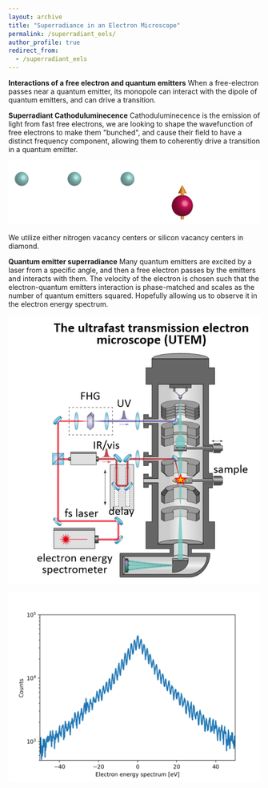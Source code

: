 ```yaml
---
layout: archive
title: "Superradiance in an Electron Microscope"
permalink: /superradiant_eels/
author_profile: true
redirect_from:
  - /superradiant_eels
--- 
```

**Interactions of a free electron and quantum emitters**
When a free-electron passes near a quantum emitter, its monopole can interact with the dipole of quantum emitters, and can drive a transition. 

**Superradiant Cathoduluminecence**
Cathoduluminecence is the emission of light from fast free electrons, we are looking to shape the wavefunction of free electrons to make them "bunched", and cause their field to have a distinct frequency component, allowing them to coherently drive a transition in a quantum emitter. 
<p align="center">
  <img src='/images/SRCL.gif' width="600">
</p>
We utilize either nitrogen vacancy centers or silicon vacancy centers in diamond.

**Quantum emitter superradiance**
Many quantum emitters are excited by a laser from a specific angle, and then a free electron passes by the emitters and interacts with them. The velocity of the electron is chosen such that the electron-quantum emitters interaction is phase-matched and scales as the number of quantum emitters squared. Hopefully allowing us to observe it in the electron energy spectrum.
<p align="center">
  <img src='/images/UTEM.png' width="600">
</p>
<p align="center">
  <img src='/images/pinem 800.png' width="600">
</p>

 

